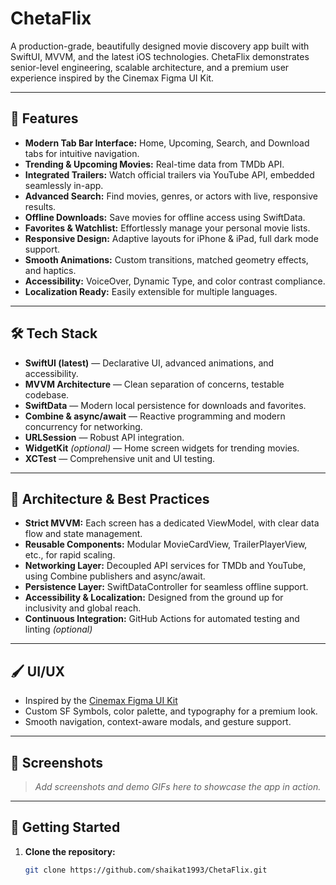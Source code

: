 # ChetaFlix

A production-grade, beautifully designed movie discovery app built with SwiftUI, MVVM, and the latest iOS technologies. ChetaFlix demonstrates senior-level engineering, scalable architecture, and a premium user experience inspired by the Cinemax Figma UI Kit.

---

## 🚀 Features

- **Modern Tab Bar Interface:** Home, Upcoming, Search, and Download tabs for intuitive navigation.
- **Trending & Upcoming Movies:** Real-time data from TMDb API.
- **Integrated Trailers:** Watch official trailers via YouTube API, embedded seamlessly in-app.
- **Advanced Search:** Find movies, genres, or actors with live, responsive results.
- **Offline Downloads:** Save movies for offline access using SwiftData.
- **Favorites & Watchlist:** Effortlessly manage your personal movie lists.
- **Responsive Design:** Adaptive layouts for iPhone & iPad, full dark mode support.
- **Smooth Animations:** Custom transitions, matched geometry effects, and haptics.
- **Accessibility:** VoiceOver, Dynamic Type, and color contrast compliance.
- **Localization Ready:** Easily extensible for multiple languages.

---

## 🛠️ Tech Stack

- **SwiftUI (latest)** — Declarative UI, advanced animations, and accessibility.
- **MVVM Architecture** — Clean separation of concerns, testable codebase.
- **SwiftData** — Modern local persistence for downloads and favorites.
- **Combine & async/await** — Reactive programming and modern concurrency for networking.
- **URLSession** — Robust API integration.
- **WidgetKit** *(optional)* — Home screen widgets for trending movies.
- **XCTest** — Comprehensive unit and UI testing.

---

## 📐 Architecture & Best Practices

- **Strict MVVM:** Each screen has a dedicated ViewModel, with clear data flow and state management.
- **Reusable Components:** Modular MovieCardView, TrailerPlayerView, etc., for rapid scaling.
- **Networking Layer:** Decoupled API services for TMDb and YouTube, using Combine publishers and async/await.
- **Persistence Layer:** SwiftDataController for seamless offline support.
- **Accessibility & Localization:** Designed from the ground up for inclusivity and global reach.
- **Continuous Integration:** GitHub Actions for automated testing and linting *(optional)*

---

## 🖌️ UI/UX

- Inspired by the [Cinemax Figma UI Kit](https://www.figma.com/design/MkI1elM7Sm7OJE3of6vn4x/Cinemax---Movie-Apps-UI-Kit--Community-?node-id=5-2&p=f)
- Custom SF Symbols, color palette, and typography for a premium look.
- Smooth navigation, context-aware modals, and gesture support.

---

## 📸 Screenshots

> _Add screenshots and demo GIFs here to showcase the app in action._

---

## 🚦 Getting Started

1. **Clone the repository:**
   ```sh
   git clone https://github.com/shaikat1993/ChetaFlix.git
